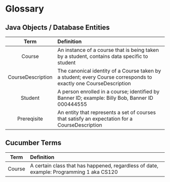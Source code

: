 # Glossary
## Java Objects / Database Entities
| Term              | Definition                                                                                                        |
|:-----------------:|:------------------------------------------------------------------------------------------------------------------|
| Course            | An instance of a course that is being taken by a student, contains data specific to student                       |
| CourseDescription | The canonical identity of a Course taken by a student; every Course corresponds to exactly one CourseDescription  |
| Student           | A person enrolled in a course; identified by Banner ID; example: Billy Bob, Banner ID 000444555                   |
| Prereqisite       | An entity that represents a set of courses that satisfy an expectation for a CourseDescription                    |

## Cucumber Terms
| Term        | Definition                                                                                                              |
|:-----------:|:------------------------------------------------------------------------------------------------------------------------|
| Course      | A certain class that has happened, regardless of date, example: Programming 1 aka CS120                                 |
